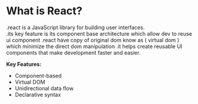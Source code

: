 # What is React?

.react is a JavaScript library for building user interfaces.  
.its key feature is its component base architecture which allow dev to reuse ui component
.react have copy of original dom know as ( virtual dom ) which minimize the direct dom manipulation
.it helps create reusable UI components that make development faster and easier.

**Key Features:**
- Component-based
- Virtual DOM
- Unidirectional data flow
- Declarative syntax
